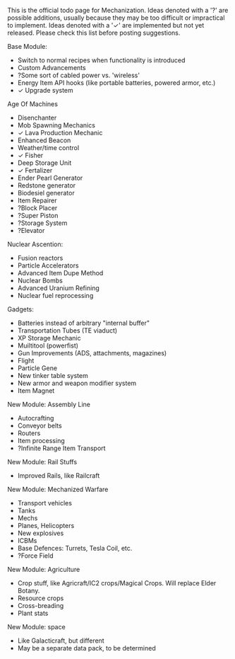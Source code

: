 This is the official todo page for Mechanization. Ideas denoted with a '?' are possible additions, usually because they may be too difficult or impractical to implement. Ideas denoted with a '✓' are implemented but not yet released. Please check this list before posting suggestions.

Base Module:
* Switch to normal recipes when functionality is introduced
* Custom Advancements
* ?Some sort of cabled power vs. 'wireless'
* Energy Item API hooks (like portable batteries, powered armor, etc.)
* ✓ Upgrade system

Age Of Machines
* Disenchanter
* Mob Spawning Mechanics
* ✓ Lava Production Mechanic
* Enhanced Beacon
* Weather/time control
* ✓ Fisher
* Deep Storage Unit
* ✓ Fertalizer
* Ender Pearl Generator
* Redstone generator
* Biodesiel generator
* Item Repairer
* ?Block Placer
* ?Super Piston
* ?Storage System
* ?Elevator

Nuclear Ascention:
* Fusion reactors
* Particle Accelerators
* Advanced Item Dupe Method
* Nuclear Bombs
* Advanced Uranium Refining
* Nuclear fuel reprocessing

Gadgets:
* Batteries instead of arbitrary "internal buffer"
* Transportation Tubes (TE viaduct)
* XP Storage Mechanic
* Muiltitool (powerfist)
* Gun Improvements (ADS, attachments, magazines)
* Flight
* Particle Gene
* New tinker table system
* New armor and weapon modifier system
* Item Magnet

New Module: Assembly Line
* Autocrafting
* Conveyor belts
* Routers
* Item processing
* ?Infinite Range Item Transport

New Module: Rail Stuffs
* Improved Rails, like Railcraft

New Module: Mechanized Warfare
* Transport vehicles
* Tanks
* Mechs
* Planes, Helicopters
* New explosives
* ICBMs
* Base Defences: Turrets, Tesla Coil, etc.
* ?Force Field

New Module: Agriculture
* Crop stuff, like Agricraft/IC2 crops/Magical Crops. Will replace Elder Botany.
* Resource crops
* Cross-breading
* Plant stats

New Module: space
* Like Galacticraft, but different
* May be a separate data pack, to be determined
